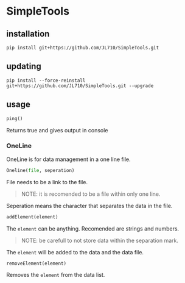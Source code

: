 # SimpleTools

## installation
```
pip install git+https://github.com/JL710/SimpleTools.git
```
## updating
```
pip install --force-reinstall git+https://github.com/JL710/SimpleTools.git --upgrade
```
## usage
```Python
ping()
```
Returns true and gives output in console

### OneLine
OneLine is for data management in a one line file.
```Python
Oneline(file, seperation)
```
File needs to be a link to the file.
> NOTE: it is recomended to be a file within only one line.

Seperation means the character that separates the data in the file.

```python
addElement(element)
```
The `element` can be anything. Recomended are strings and numbers.
> NOTE: be carefull to not store data within the separation mark.

The `element` will be added to the data and the data file.

```Python
removeElement(element)
```
Removes the `element` from the data list.